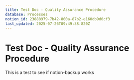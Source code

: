 ```yaml
---
title: Test Doc - Quality Assurance Procedure
database: Processes
notion_id: 23880979-7b42-800a-87b2-e160db9d0cf3
last_updated: 2025-07-26T09:49:38.820Z
---
```


# Test Doc - Quality Assurance Procedure


This is a test to see if notion-backup works

